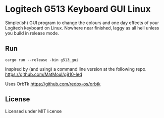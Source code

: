 # Logitech G513 Keyboard GUI Linux 

Simple(ish) GUI program to change the colours and one day effects of your Logitech keyboard on Linux.
Nowhere near finished, laggy as all hell unless you build in release mode.


## Run

`cargo run --release -bin g513_gui`



Inspired by (and using) a command line version at the following repo.
https://github.com/MatMoul/g810-led


Uses OrbTk
https://github.com/redox-os/orbtk


## License

Licensed under MIT license